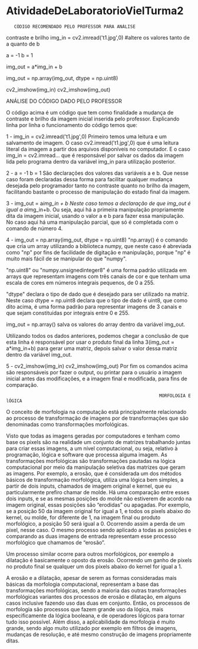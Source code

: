 # AtividadeDeLaboratorioVielTurma2

       CÓDIGO RECOMENDADO PELO PROFESSOR PARA ANÁLISE
contraste e brilho
img_in = cv2.imread('t1.jpg',0)
#altere os valores tanto de a quanto de b

a = -1 
b = 1

img_out = a*img_in + b

img_out = np.array(img_out, dtype = np.uint8)

cv2_imshow(img_in)
cv2_imshow(img_out)
 
ANÁLISE DO CÓDIGO DADO PELO PROFESSOR

 O código acima é um código que tem como finalidade a mudança de contraste e brilho da imagem inicial inserida pelo professor.
Explicando linha por linha o funcionamento do código temos que:

1 - img_in = cv2.imread('t1.jpg',0) 
Primeiro temos uma leitura e um salvamento de imagem. O caso cv2.imread('t1.jpg',0) que é uma leitura literal da imagem a partir dos arquivos disponíveis no computador. E o caso img_in = cv2.imread... que é responsável por salvar os dados da imagem lida pelo programa dentro da variável img_in para utilização posterior.

2 - a = -1
    b =  1
São declarações dos valores das variáveis a e b. Que nesse caso foram declaradas dessa forma para facilitar qualquer mudança desejada pelo programador tanto no contraste quanto no brilho da imagem, facilitando bastante o processo de manipulação do estado final da imagem.
    
3 - img_out = a*img_in + b
Neste caso temos a declaração de que img_out é igual a a*img_in+b. Ou seja, aqui há a primeira manipulação propriamente dita da imagem inicial, usando o valor a e b para fazer essa manipulação. No caso aqui há uma manipulação parcial, que só é completada com o comando de número 4.

4 - img_out = np.array(img_out, dtype = np.uint8)
"np.array() é o comando que cria um array utilizando a biblioteca numpy, que neste caso é abreviada como "np" por fins de facilidade de digitação e manipulação, porque "np" é muito mais fácil de se manipular do que "numpy".

 "np.uint8" ou "numpy.unsignedinteger8" é uma forma padrão utilizada em arrays que representam imagens com três canais de cor e que tenham uma escala de cores em números integrais pequenos, de 0 a 255.

"dtype" declara o tipo de dado que é desejado para ser utilizado na matriz. 
Neste caso dtype = np.uint8 declara que o tipo de dado é uint8, que como dito acima, é uma forma padrão para representar imagens de 3 canais e que sejam constituidas por integrais entre 0 e 255.

img_out = np.array() salva os valores do array dentro da variável img_out.

Utilizando todos os dados anteriores, podemos chegar a conclusão de que esta linha é responsável por usar o produto final da linha 3(img_out = a*img_in+b) para gerar uma matriz, depois salvar o valor dessa matriz dentro da variável img_out.

5 - cv2_imshow(img_in)
    cv2_imshow(img_out)
Por fim os comandos acima são responsáveis por fazer o output, ou printar para o usuário a imagem inicial antes das modificações, e a imagem final e modificada, para fins de comparação.


                                                             
                                                              MORFOLOGIA E lÓGICA
O conceito de morfologia na computação está principalmente relacionado ao processo de transformação de imagens por de transformações que são denominadas como transformações morfológicas.

Visto que todas as imagens geradas por computadores e tenham como base os pixels são na realidade um conjunto de matrizes trabalhando juntas para criar essas imagens, a um nível computacional, ou seja, relativo à programação, lógica e software que processa alguma imagem. As transformações morfológicas são transformações pautadas na lógica computacional por meio da manipulação seletiva das matrizes que geram as imagens. Por exemplo, a erosão, que é considerada um dos métodos básicos de transformação morfológica, utiliza uma lógica bem simples, a partir de dois inputs, chamados de imagem original e kernel, que eu particularmente prefiro chamar de molde. Há uma comparação entre esses dois inputs, e se as mesmas posições do molde não estiverem de acordo na imagem original, essas posições são “erodidas” ou apagadas. Por exemplo, se a posição 50 da imagem original for igual a 1,  e todos os pixels abaixo do kernel, ou molde, for diferente de 1, na imagem final ou produto morfológico,  a posição 50 será igual a 0. Ocorrendo assim a perda de um pixel, nesse caso. O mesmo processo sendo aplicado a todas as posições e comparando as duas imagens de entrada representam esse processo morfológico que chamamos de “erosão”.

Um processo similar ocorre para outros morfológicos, por exemplo a dilatação é basicamente o oposto da erosão. Ocorrendo um ganho de pixels no produto final se qualquer um dos pixels abaixo do kernel for igual a 1. 

A erosão e a dilatação, apesar de serem as formas consideradas mais básicas da morfologia computacional, representam a base das transformações morfológicas, sendo a maioria das outras transformações morfológicas variantes dos processos de erosão e dilatação, em alguns casos inclusive fazendo uso das duas em conjunto.
Então, os processos de morfologia são processos que fazem grande uso da lógica, mais especificamente da lógica booleana, e de operadores lógicos para tornar tudo isso possível. Além disso, a aplicabilidade da morfologia é muito grande, sendo algo muito utilizado por exemplo em filtros de imagens, mudanças de resolução, e até mesmo construção de imagens propriamente ditas. 
